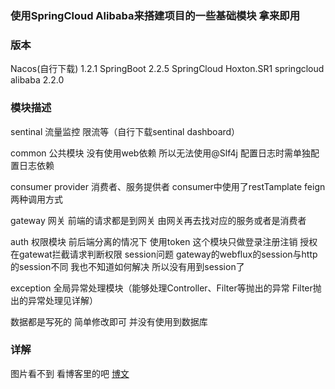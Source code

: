 ### 使用SpringCloud Alibaba来搭建项目的一些基础模块 拿来即用

### 版本

Nacos(自行下载) 1.2.1 
SpringBoot 2.2.5 
SpringCloud Hoxton.SR1
springcloud alibaba 2.2.0

### 模块描述
sentinal 流量监控 限流等（自行下载sentinal dashboard）

common 公共模块  没有使用web依赖 所以无法使用@Slf4j 配置日志时需单独配置日志依赖

consumer provider 消费者、服务提供者  consumer中使用了restTamplate feign两种调用方式

gateway 网关 前端的请求都是到网关  由网关再去找对应的服务或者是消费者 

auth 权限模块 前后端分离的情况下 使用token  这个模块只做登录注册注销 授权在gatewat拦截请求判断权限
session问题 gateway的webflux的session与http的session不同  我也不知道如何解决 所以没有用到session了

exception 全局异常处理模块（能够处理Controller、Filter等抛出的异常  Filter抛出的异常处理见详解）

数据都是写死的 简单修改即可 并没有使用到数据库

### 详解
图片看不到 看博客里的吧
[博文](https://blog.csdn.net/qq_40799202/article/details/112189687)
